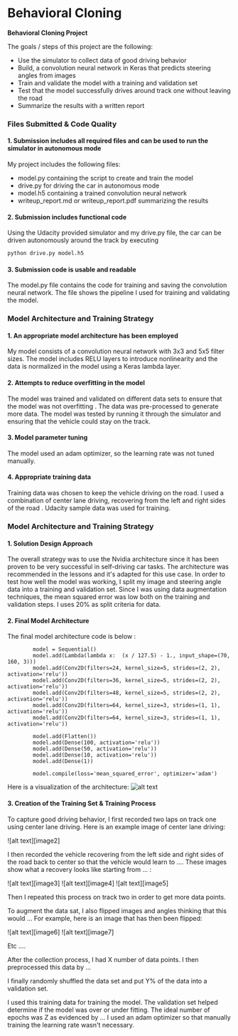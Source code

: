 # **Behavioral Cloning** 

**Behavioral Cloning Project**

The goals / steps of this project are the following:
* Use the simulator to collect data of good driving behavior
* Build, a convolution neural network in Keras that predicts steering angles from images
* Train and validate the model with a training and validation set
* Test that the model successfully drives around track one without leaving the road
* Summarize the results with a written report


### Files Submitted & Code Quality

#### 1. Submission includes all required files and can be used to run the simulator in autonomous mode

My project includes the following files:
* model.py containing the script to create and train the model
* drive.py for driving the car in autonomous mode
* model.h5 containing a trained convolution neural network 
* writeup_report.md or writeup_report.pdf summarizing the results

#### 2. Submission includes functional code
Using the Udacity provided simulator and my drive.py file, the car can be driven autonomously around the track by executing 
```sh
python drive.py model.h5
```

#### 3. Submission code is usable and readable

The model.py file contains the code for training and saving the convolution neural network. The file shows the pipeline I used for training and validating the model.

### Model Architecture and Training Strategy

#### 1. An appropriate model architecture has been employed

My model consists of a convolution neural network with 3x3 and 5x5 filter sizes. The model includes RELU layers to introduce nonlinearity and the data is normalized in the model using a Keras lambda layer.

#### 2. Attempts to reduce overfitting in the model

The model was trained and validated on different data sets to ensure that the model was not overfitting . The data was pre-processed to generate more data. The model was tested by running it through the simulator and ensuring that the vehicle could stay on the track.

#### 3. Model parameter tuning

The model used an adam optimizer, so the learning rate was not tuned manually.

#### 4. Appropriate training data

Training data was chosen to keep the vehicle driving on the road. I used a combination of center lane driving, recovering from the left and right sides of the road .
Udacity sample data was used for training.

### Model Architecture and Training Strategy

#### 1. Solution Design Approach

The overall strategy was to use the Nvidia architecture since it has been proven to be very successful in self-driving car tasks. The architecture was recommended in the lessons and it's adapted for this use case.
In order to test how well the model was working, I split my image and steering angle data into a training and validation set. Since I was using data augmentation techniques, the mean squared error was low both on the training and validation steps. I uses 20% as split criteria for data.


#### 2. Final Model Architecture

The final model architecture code is below :

```
        model = Sequential()
        model.add(Lambda(lambda x:  (x / 127.5) - 1., input_shape=(70, 160, 3)))
        model.add(Conv2D(filters=24, kernel_size=5, strides=(2, 2), activation='relu'))
        model.add(Conv2D(filters=36, kernel_size=5, strides=(2, 2), activation='relu'))
        model.add(Conv2D(filters=48, kernel_size=5, strides=(2, 2), activation='relu'))
        model.add(Conv2D(filters=64, kernel_size=3, strides=(1, 1), activation='relu'))
        model.add(Conv2D(filters=64, kernel_size=3, strides=(1, 1), activation='relu'))

        model.add(Flatten())
        model.add(Dense(100, activation='relu'))
        model.add(Dense(50, activation='relu'))
        model.add(Dense(10, activation='relu'))
        model.add(Dense(1))

        model.compile(loss='mean_squared_error', optimizer='adam')
```


Here is a visualization of the architecture:
![alt text]('./)


#### 3. Creation of the Training Set & Training Process

To capture good driving behavior, I first recorded two laps on track one using center lane driving. Here is an example image of center lane driving:

![alt text][image2]

I then recorded the vehicle recovering from the left side and right sides of the road back to center so that the vehicle would learn to .... These images show what a recovery looks like starting from ... :

![alt text][image3]
![alt text][image4]
![alt text][image5]

Then I repeated this process on track two in order to get more data points.

To augment the data sat, I also flipped images and angles thinking that this would ... For example, here is an image that has then been flipped:

![alt text][image6]
![alt text][image7]

Etc ....

After the collection process, I had X number of data points. I then preprocessed this data by ...


I finally randomly shuffled the data set and put Y% of the data into a validation set. 

I used this training data for training the model. The validation set helped determine if the model was over or under fitting. The ideal number of epochs was Z as evidenced by ... I used an adam optimizer so that manually training the learning rate wasn't necessary.
